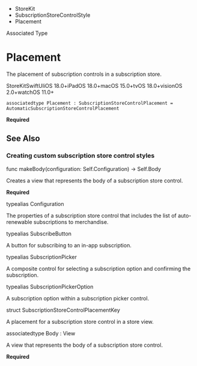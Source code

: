 

- StoreKit
- SubscriptionStoreControlStyle
-  Placement 

Associated Type

# Placement

The placement of subscription controls in a subscription store.

StoreKitSwiftUIiOS 18.0+iPadOS 18.0+macOS 15.0+tvOS 18.0+visionOS 2.0+watchOS 11.0+

``` source
associatedtype Placement : SubscriptionStoreControlPlacement = AutomaticSubscriptionStoreControlPlacement
```

**Required**

## See Also

### Creating custom subscription store control styles

func makeBody(configuration: Self.Configuration) -> Self.Body

Creates a view that represents the body of a subscription store control.

**Required**

typealias Configuration

The properties of a subscription store control that includes the list of auto-renewable subscriptions to merchandise.

typealias SubscribeButton

A button for subscribing to an in-app subscription.

typealias SubscriptionPicker

A composite control for selecting a subscription option and confirming the subscription.

typealias SubscriptionPickerOption

A subscription option within a subscription picker control.

struct SubscriptionStoreControlPlacementKey

A placement for a subscription store control in a store view.

associatedtype Body : View

A view that represents the body of a subscription store control.

**Required**

